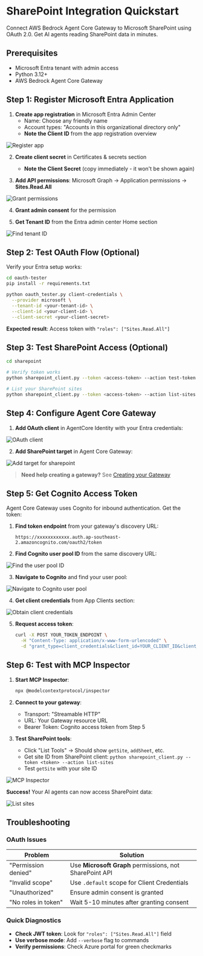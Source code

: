 # SharePoint Integration Quickstart

Connect AWS Bedrock Agent Core Gateway to Microsoft SharePoint using OAuth 2.0. Get AI agents reading SharePoint data in minutes.

## Prerequisites
- Microsoft Entra tenant with admin access
- Python 3.12+
- AWS Bedrock Agent Core Gateway

## Step 1: Register Microsoft Entra Application

1. **Create app registration** in Microsoft Entra Admin Center
   - Name: Choose any friendly name
   - Account types: "Accounts in this organizational directory only"
   - **Note the Client ID** from the app registration overview

![Register app](../sharepoint/register_app.png)

2. **Create client secret** in Certificates & secrets section
   - **Note the Client Secret** (copy immediately - it won't be shown again)

3. **Add API permissions**: Microsoft Graph → Application permissions → **Sites.Read.All**

![Grant permissions](../sharepoint/add_permissions.png)

4. **Grant admin consent** for the permission

5. **Get Tenant ID** from the Entra admin center Home section

![Find tenant ID](../sharepoint/find_tenant_id.png)

## Step 2: Test OAuth Flow (Optional)

Verify your Entra setup works:

```bash
cd oauth-tester
pip install -r requirements.txt

python oauth_tester.py client-credentials \
  --provider microsoft \
  --tenant-id <your-tenant-id> \
  --client-id <your-client-id> \
  --client-secret <your-client-secret>
```

**Expected result**: Access token with `"roles": ["Sites.Read.All"]`

## Step 3: Test SharePoint Access (Optional)

```bash
cd sharepoint

# Verify token works
python sharepoint_client.py --token <access-token> --action test-token

# List your SharePoint sites  
python sharepoint_client.py --token <access-token> --action list-sites
```

## Step 4: Configure Agent Core Gateway

1. **Add OAuth client** in AgentCore Identity with your Entra credentials:

![OAuth client](../sharepoint/oauth_client_setup.png)

2. **Add SharePoint target** in Agent Core Gateway:

![Add target for sharepoint](../sharepoint/add_target_sharepoint.png)

> **Need help creating a gateway?** See [Creating your Gateway](https://docs.aws.amazon.com/bedrock-agentcore/latest/devguide/create-gateway-methods.html)

## Step 5: Get Cognito Access Token

Agent Core Gateway uses Cognito for inbound authentication. Get the token:

1. **Find token endpoint** from your gateway's discovery URL:
   ```
   https://xxxxxxxxxxxx.auth.ap-southeast-2.amazoncognito.com/oauth2/token
   ```

2. **Find Cognito user pool ID** from the same discovery URL:

![Find the user pool ID](../find_user_pool_id.png)

3. **Navigate to Cognito** and find your user pool:

![Navigate to Cognito user pool](../find_user_pool.png)

4. **Get client credentials** from App Clients section:

![Obtain client credentials](../cognito_client_credentials.png)

5. **Request access token**:
   ```bash
   curl -X POST YOUR_TOKEN_ENDPOINT \
     -H "Content-Type: application/x-www-form-urlencoded" \
     -d "grant_type=client_credentials&client_id=YOUR_CLIENT_ID&client_secret=YOUR_CLIENT_SECRET"
   ```

## Step 6: Test with MCP Inspector

1. **Start MCP Inspector**:
   ```bash
   npx @modelcontextprotocol/inspector
   ```

2. **Connect to your gateway**:
   - Transport: "Streamable HTTP"
   - URL: Your Gateway resource URL
   - Bearer Token: Cognito access token from Step 5

3. **Test SharePoint tools**:
   - Click "List Tools" → Should show `getSite`, `addSheet`, etc.
   - Get site ID from SharePoint client: `python sharepoint_client.py --token <token> --action list-sites`
   - Test `getSite` with your site ID

![MCP Inspector](../mcp_inspector.png)

**Success!** Your AI agents can now access SharePoint data:

![List sites](../list_sites.png)

## Troubleshooting

### OAuth Issues
| Problem | Solution |
|---------|----------|
| "Permission denied" | Use **Microsoft Graph** permissions, not SharePoint API |
| "Invalid scope" | Use `.default` scope for Client Credentials |
| "Unauthorized" | Ensure admin consent is granted |
| "No roles in token" | Wait 5-10 minutes after granting consent |

### Quick Diagnostics
- **Check JWT token**: Look for `"roles": ["Sites.Read.All"]` field
- **Use verbose mode**: Add `--verbose` flag to commands
- **Verify permissions**: Check Azure portal for green checkmarks
